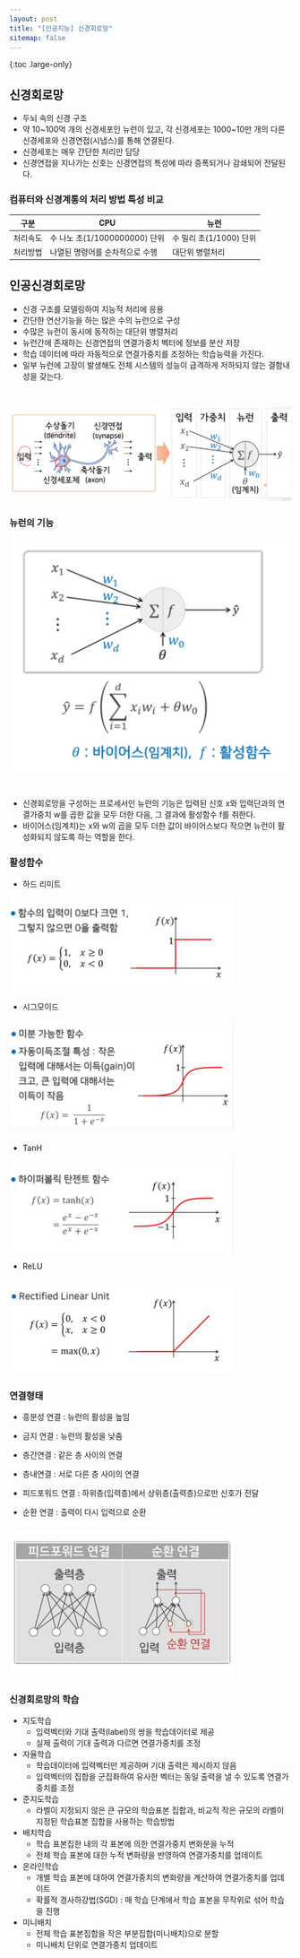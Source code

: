 ```yaml
---
layout: post
title: "[인공지능] 신경회로망"
sitemap: false
---
```


{:toc .large-only}

## 신경회로망

- 두뇌 속의 신경 구조
- 약 10~100억 개의 신경세포인 뉴런이 있고, 각 신경세포는 1000~10만 개의 다른 신경세포와 신경연접(시냅스)를 통해 연결된다.
- 신경세포는 매우 간단한 처리만 담당
- 신경연접을 지나가는 신호는 신경연접의 특성에 따라 증폭되거나 감쇄되어 전달된다.

### 컴퓨터와 신경계통의 처리 방법 특성 비교

| 구분     | CPU                             | 뉴런                    |
| -------- | ------------------------------- | ----------------------- |
| 처리속도 | 수 나노 초(1/1000000000) 단위   | 수 밀리 초(1/1000) 단위 |
| 처리방법 | 나열된 명령어를 순차적으로 수행 | 대단위 병렬처리         |

## 인공신경회로망

- 신경 구조를 모델링하여 지능적 처리에 응용
- 간단한 연산기능을 하는 많은 수의 뉴런으로 구성
- 수많은 뉴런이 동시에 동작하는 대단위 병렬처리
- 뉴런간에 존재하는 신경연접의 연결가중치 벡터에 정보를 분산 저장
- 학습 데이터에 따라 자동적으로 연결가중치를 조정하는 학습능력을 가진다.
- 일부 뉴런에 고장이 발생해도 전체 시스템의 성능이 급격하게 저하되지 않는 결함내성을 갖는다.

<img src="/assets/img/blog/2024-05-21-neural-networks_1.png" style="margin-top:30px;">

### 뉴런의 기능

<img src="/assets/img/blog/2024-05-21-neural-networks_2.png" style="margin-bottom:30px; max-width: 500px; height: auto;">

- 신경회로망을 구성하는 프로세서인 뉴런의 기능은 입력된 신호 x와 입력단과의 연결가중치 w를 곱한 값을 모두 더한 다음, 그 결과에 활성함수 f를 취한다.
- 바이어스(임계치)는 x와 w의 곱을 모두 더한 값이 바이어스보다 작으면 뉴런이 활성화되지 않도록 하는 역할을 한다.

### 활성함수

- 하드 리미트

<img src="/assets/img/blog/2024-05-21-neural-networks_3.png" style="max-width: 400px; height: auto;">

- 시그모이드

<img src="/assets/img/blog/2024-05-21-neural-networks_4.png" style="margin:10px 0; max-width: 400px; height: auto;">

- TanH

<img src="/assets/img/blog/2024-05-21-neural-networks_5.png" style="max-width: 400px; height: auto;">

- ReLU

<img src="/assets/img/blog/2024-05-21-neural-networks_6.png" style="max-width: 400px; height: auto;">

### 연결형태

- 흥분성 연결 : 뉴런의 활성을 높임
- 금지 연결 : 뉴런의 활성을 낮춤

- 층간연결 : 같은 층 사이의 연결
- 층내연결 : 서로 다른 층 사이의 연결

- 피드포워드 연결 : 하위층(입력층)에서 상위층(출력층)으로만 신호가 전달
- 순환 연결 : 출력이 다시 입력으로 순환

<img src="/assets/img/blog/2024-05-21-neural-networks_7.png" style="margin-top:10px; max-width: 400px; height: auto;">

### 신경회로망의 학습

- 지도학습
  - 입력벡터와 기대 출력(label)의 쌍을 학습데이터로 제공
  - 실제 출력이 기대 출력과 다르면 연결가중치를 조정
- 자율학습
  - 학습데이터에 입력벡터만 제공하며 기대 출력은 제시하지 않음
  - 입력벡터의 집합을 군집화하여 유사한 벡터는 동일 출력을 낼 수 있도록 연결가중치를 조정
- 준지도학습
  - 라벨이 지정되지 않은 큰 규모의 학습표본 집합과, 비교적 작은 규모의 라벨이 지정된 학습표본 집합을 사용하는 학습방법
- 배치학습
  - 학습 표본집한 내의 각 표본에 의한 연결가중치 변화분을 누적
  - 전체 학습 표본에 대한 누적 변화량을 반영하여 연결가중치를 업데이트
- 온라인학습
  - 개별 학습 표본에 대하여 연결가중치의 변화량을 계산하여 연결가중치를 업데이트
  - 확률적 경사하강법(SGD) : 매 학습 단계에서 학습 표본을 무작위로 섞어 학습을 진행
- 미니배치
  - 전체 학습 표본집합을 작은 부분집합(미니배치)으로 분할
  - 미니배치 단위로 연결가중치 업데이트
